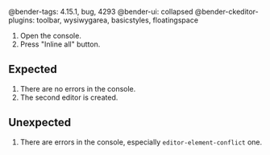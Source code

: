 @bender-tags: 4.15.1, bug, 4293
@bender-ui: collapsed
@bender-ckeditor-plugins: toolbar, wysiwygarea, basicstyles, floatingspace

1. Open the console.
2. Press "Inline all" button.

## Expected

1. There are no errors in the console.
2. The second editor is created.

## Unexpected

1. There are errors in the console, especially `editor-element-conflict` one.
